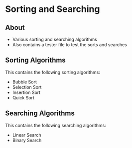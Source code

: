 # Sorting and Searching

About
---------
- Various sorting and searching algorithms
- Also contains a tester file to test the sorts and searches

Sorting Algorithms
--------
This contains the following sorting algorithms:
- Bubble Sort
- Selection Sort
- Insertion Sort
- Quick Sort

Searching Algorithms
------------
This contains the following searching algorithms:
- Linear Search
- Binary Search
